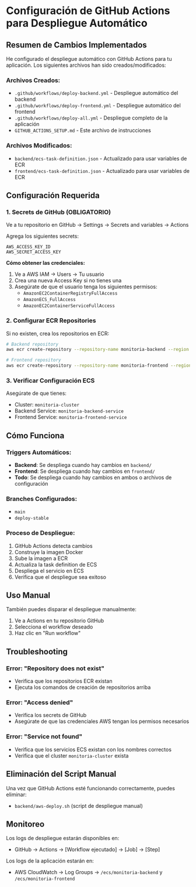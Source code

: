 # Configuración de GitHub Actions para Despliegue Automático

## Resumen de Cambios Implementados

He configurado el despliegue automático con GitHub Actions para tu aplicación. Los siguientes archivos han sido creados/modificados:

### Archivos Creados:
- `.github/workflows/deploy-backend.yml` - Despliegue automático del backend
- `.github/workflows/deploy-frontend.yml` - Despliegue automático del frontend  
- `.github/workflows/deploy-all.yml` - Despliegue completo de la aplicación
- `GITHUB_ACTIONS_SETUP.md` - Este archivo de instrucciones

### Archivos Modificados:
- `backend/ecs-task-definition.json` - Actualizado para usar variables de ECR
- `frontend/ecs-task-definition.json` - Actualizado para usar variables de ECR

## Configuración Requerida

### 1. Secrets de GitHub (OBLIGATORIO)

Ve a tu repositorio en GitHub → Settings → Secrets and variables → Actions

Agrega los siguientes secrets:

```
AWS_ACCESS_KEY_ID
AWS_SECRET_ACCESS_KEY
```

**Cómo obtener las credenciales:**
1. Ve a AWS IAM → Users → Tu usuario
2. Crea una nueva Access Key si no tienes una
3. Asegúrate de que el usuario tenga los siguientes permisos:
   - `AmazonEC2ContainerRegistryFullAccess`
   - `AmazonECS_FullAccess`
   - `AmazonEC2ContainerServiceFullAccess`

### 2. Configurar ECR Repositories

Si no existen, crea los repositorios en ECR:

```bash
# Backend repository
aws ecr create-repository --repository-name monitoria-backend --region eu-north-1

# Frontend repository  
aws ecr create-repository --repository-name monitoria-frontend --region eu-north-1
```

### 3. Verificar Configuración ECS

Asegúrate de que tienes:
- Cluster: `monitoria-cluster`
- Backend Service: `monitoria-backend-service`
- Frontend Service: `monitoria-frontend-service`

## Cómo Funciona

### Triggers Automáticos:
- **Backend**: Se despliega cuando hay cambios en `backend/`
- **Frontend**: Se despliega cuando hay cambios en `frontend/`
- **Todo**: Se despliega cuando hay cambios en ambos o archivos de configuración

### Branches Configurados:
- `main`
- `deploy-stable`

### Proceso de Despliegue:
1. GitHub Actions detecta cambios
2. Construye la imagen Docker
3. Sube la imagen a ECR
4. Actualiza la task definition de ECS
5. Despliega el servicio en ECS
6. Verifica que el despliegue sea exitoso

## Uso Manual

También puedes disparar el despliegue manualmente:
1. Ve a Actions en tu repositorio GitHub
2. Selecciona el workflow deseado
3. Haz clic en "Run workflow"

## Troubleshooting

### Error: "Repository does not exist"
- Verifica que los repositorios ECR existan
- Ejecuta los comandos de creación de repositorios arriba

### Error: "Access denied"
- Verifica los secrets de GitHub
- Asegúrate de que las credenciales AWS tengan los permisos necesarios

### Error: "Service not found"
- Verifica que los servicios ECS existan con los nombres correctos
- Verifica que el cluster `monitoria-cluster` exista

## Eliminación del Script Manual

Una vez que GitHub Actions esté funcionando correctamente, puedes eliminar:
- `backend/aws-deploy.sh` (script de despliegue manual)

## Monitoreo

Los logs de despliegue estarán disponibles en:
- GitHub → Actions → [Workflow ejecutado] → [Job] → [Step]

Los logs de la aplicación estarán en:
- AWS CloudWatch → Log Groups → `/ecs/monitoria-backend` y `/ecs/monitoria-frontend`
